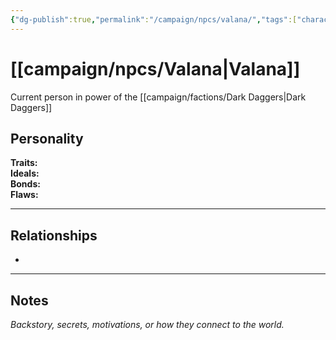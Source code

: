 ```yaml
---
{"dg-publish":true,"permalink":"/campaign/npcs/valana/","tags":["character","npc"],"noteIcon":"","created":"2025-10-26T10:42:44.478-07:00","updated":"2025-10-27T13:39:34.222-07:00"}
---
```


# [[campaign/npcs/Valana\|Valana]]
Current person in power of the [[campaign/factions/Dark Daggers\|Dark Daggers]]

## Personality
**Traits:**  
**Ideals:**  
**Bonds:**  
**Flaws:**  

---

## Relationships
- 

---

## Notes
*Backstory, secrets, motivations, or how they connect to the world.*